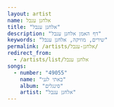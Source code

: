 ```yaml
---
layout: artist
name: אלחנן ענבל
title: "אלחנן ענבל"
description: "דף האמן אלחנן ענבל"
keywords: "שירים, מוזיקה, אלחנן ענבל"
permalink: /artists/אלחנן-ענבל/
redirect_from:
  - /artists/list/אלחנן ענבל
songs:
  - number: "49055"
    name: "באתי לגני"
    album: "סינגלים"
    artist: "אלחנן ענבל"
---
```

